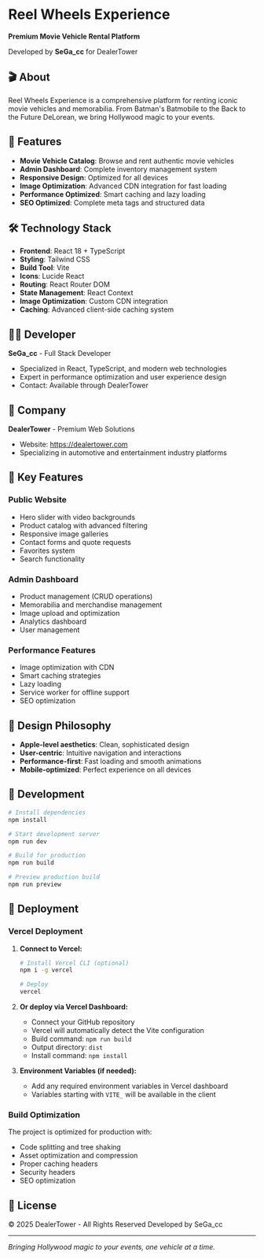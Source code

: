 # Reel Wheels Experience

**Premium Movie Vehicle Rental Platform**

Developed by **SeGa_cc** for DealerTower

## 🎬 About

Reel Wheels Experience is a comprehensive platform for renting iconic movie vehicles and memorabilia. From Batman's Batmobile to the Back to the Future DeLorean, we bring Hollywood magic to your events.

## 🚀 Features

- **Movie Vehicle Catalog**: Browse and rent authentic movie vehicles
- **Admin Dashboard**: Complete inventory management system
- **Responsive Design**: Optimized for all devices
- **Image Optimization**: Advanced CDN integration for fast loading
- **Performance Optimized**: Smart caching and lazy loading
- **SEO Optimized**: Complete meta tags and structured data

## 🛠️ Technology Stack

- **Frontend**: React 18 + TypeScript
- **Styling**: Tailwind CSS
- **Build Tool**: Vite
- **Icons**: Lucide React
- **Routing**: React Router DOM
- **State Management**: React Context
- **Image Optimization**: Custom CDN integration
- **Caching**: Advanced client-side caching system

## 👨‍💻 Developer

**SeGa_cc** - Full Stack Developer
- Specialized in React, TypeScript, and modern web technologies
- Expert in performance optimization and user experience design
- Contact: Available through DealerTower

## 🏢 Company

**DealerTower** - Premium Web Solutions
- Website: https://dealertower.com
- Specializing in automotive and entertainment industry platforms

## 📱 Key Features

### Public Website
- Hero slider with video backgrounds
- Product catalog with advanced filtering
- Responsive image galleries
- Contact forms and quote requests
- Favorites system
- Search functionality

### Admin Dashboard
- Product management (CRUD operations)
- Memorabilia and merchandise management
- Image upload and optimization
- Analytics dashboard
- User management

### Performance Features
- Image optimization with CDN
- Smart caching strategies
- Lazy loading
- Service worker for offline support
- SEO optimization

## 🎨 Design Philosophy

- **Apple-level aesthetics**: Clean, sophisticated design
- **User-centric**: Intuitive navigation and interactions
- **Performance-first**: Fast loading and smooth animations
- **Mobile-optimized**: Perfect experience on all devices

## 🔧 Development

```bash
# Install dependencies
npm install

# Start development server
npm run dev

# Build for production
npm run build

# Preview production build
npm run preview
```

## 🚀 Deployment

### Vercel Deployment

1. **Connect to Vercel:**
   ```bash
   # Install Vercel CLI (optional)
   npm i -g vercel
   
   # Deploy
   vercel
   ```

2. **Or deploy via Vercel Dashboard:**
   - Connect your GitHub repository
   - Vercel will automatically detect the Vite configuration
   - Build command: `npm run build`
   - Output directory: `dist`
   - Install command: `npm install`

3. **Environment Variables (if needed):**
   - Add any required environment variables in Vercel dashboard
   - Variables starting with `VITE_` will be available in the client

### Build Optimization

The project is optimized for production with:
- Code splitting and tree shaking
- Asset optimization and compression
- Proper caching headers
- Security headers
- SEO optimization

## 📄 License

© 2025 DealerTower - All Rights Reserved
Developed by SeGa_cc

---

*Bringing Hollywood magic to your events, one vehicle at a time.*